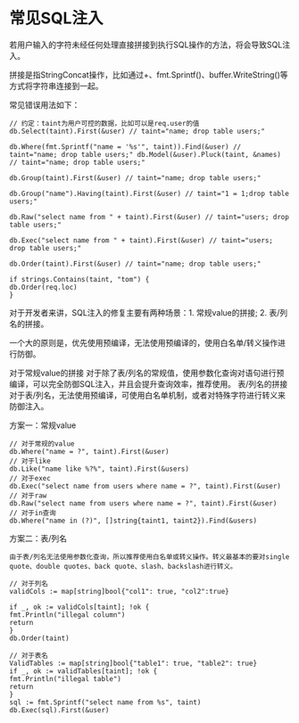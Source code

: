
# 常见SQL注入

若用户输入的字符未经任何处理直接拼接到执行SQL操作的方法，将会导致SQL注入。

拼接是指StringConcat操作，比如通过+、fmt.Sprintf()、buffer.WriteString()等方式将字符串连接到一起。

常见错误用法如下：

```
// 约定：taint为用户可控的数据，比如可以是req.user的值
db.Select(taint).First(&user) // taint="name; drop table users;"

db.Where(fmt.Sprintf("name = '%s'", taint)).Find(&user) // taint="name; drop table users;" db.Model(&user).Pluck(taint, &names) // taint="name; drop table users;"

db.Group(taint).First(&user) // taint="name; drop table users;"

db.Group("name").Having(taint).First(&user) // taint="1 = 1;drop table users;"

db.Raw("select name from " + taint).First(&user) // taint="users; drop table users;"

db.Exec("select name from " + taint).First(&user) // taint="users; drop table users;"

db.Order(taint).First(&user) // taint="name; drop table users;"

if strings.Contains(taint, "tom") {
db.Order(req.loc)
}
```


对于开发者来讲，SQL注入的修复主要有两种场景：1. 常规value的拼接; 2. 表/列名的拼接。

一个大的原则是，优先使用预编译，无法使用预编译的，使用白名单/转义操作进行防御。

对于常规value的拼接
对于除了表/列名的常规值，使用参数化查询对语句进行预编译，可以完全防御SQL注入，并且会提升查询效率，推荐使用。
表/列名的拼接
对于表/列名，无法使用预编译，可使用白名单机制，或者对特殊字符进行转义来防御注入。


方案一：常规value
````
// 对于常规的value
db.Where("name = ?", taint).First(&user)
// 对于like
db.Like("name like %?%", taint).First(&users)
// 对于exec
db.Exec("select name from users where name = ?", taint).First(&user)
// 对于raw
db.Raw("select name from users where name = ?", taint).First(&user)
// 对于in查询
db.Where("name in (?)", []string{taint1, taint2}).Find(&users)

````


方案二：表/列名
````
由于表/列名无法使用参数化查询，所以推荐使用白名单或转义操作。转义最基本的要对single quote、double quotes、back quote、slash、backslash进行转义。

// 对于列名
validCols := map[string]bool{"col1": true, "col2":true}

if _, ok := validCols[taint]; !ok {
fmt.Println("illegal column")
return
}
db.Order(taint)

// 对于表名
ValidTables := map[string]bool{"table1": true, "table2": true}
if _, ok := validTables[taint]; !ok {
fmt.Println("illegal table")
return
}
sql := fmt.Sprintf("select name from %s", taint)
db.Exec(sql).First(&user)
````

